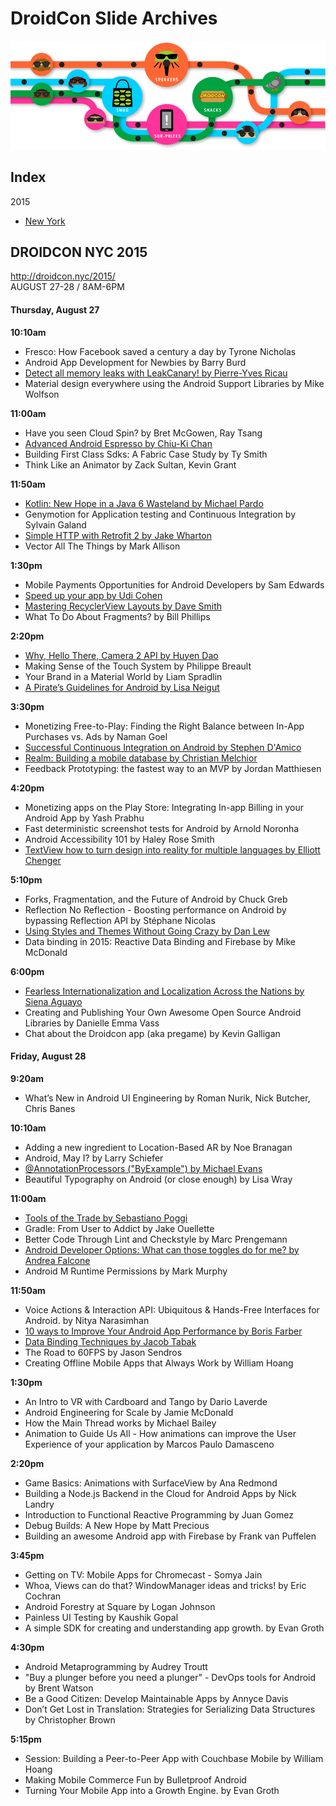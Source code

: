 # DroidCon Slide Archives

![subway](./art/subway_graphic.png)

## Index
2015
* [New York](#DROIDCON-NYC-2015)

## DROIDCON NYC 2015
http://droidcon.nyc/2015/  
AUGUST 27-28 / 8AM-6PM

#### Thursday, August 27
**10:10am**
- Fresco: How Facebook saved a century a day by Tyrone Nicholas
- Android App Development for Newbies by Barry Burd
- [Detect all memory leaks with LeakCanary! by Pierre-Yves Ricau](http://www.slideshare.net/pyricau/detect-all-memory-leaks-with-leakcanary-52148495)
- Material design everywhere using the Android Support Libraries by Mike Wolfson

**11:00am**
- Have you seen Cloud Spin? by Bret McGowen, Ray Tsang
- [Advanced Android Espresso by Chiu-Ki Chan](http://chiuki.github.io/advanced-android-espresso/#/)
- Building First Class Sdks: A Fabric Case Study by Ty Smith
- Think Like an Animator by Zack Sultan, Kevin Grant

**11:50am**
- [Kotlin: New Hope in a Java 6 Wasteland by Michael Pardo](https://speakerdeck.com/pardom/kotlin-new-hope-in-a-java-6-wasteland)
- Genymotion for Application testing and Continuous Integration by Sylvain Galand
- [Simple HTTP with Retrofit 2 by Jake Wharton](https://speakerdeck.com/jakewharton/simple-http-with-retrofit-2-droidcon-nyc-2015)
- Vector All The Things by Mark Allison

**1:30pm**
- Mobile Payments Opportunities for Android Developers by Sam Edwards
- [Speed up your app  by Udi Cohen](https://speakerdeck.com/udinic/speed-up-your-app-droidcon-nyc-2015)
- [Mastering RecyclerView Layouts by Dave Smith](https://speakerdeck.com/devunwired/mastering-recyclerview-layouts)
- What To Do About Fragments? by Bill Phillips

**2:20pm**
- [Why, Hello There, Camera 2 API by Huyen Dao](https://speakerdeck.com/randomlytyping/android-camera-2-api)
- Making Sense of the Touch System by Philippe Breault
- Your Brand in a Material World by Liam Spradlin
- [A Pirate’s Guidelines for Android by Lisa Neigut](https://speakerdeck.com/niftynei/a-pirates-guidelines-for-android)

**3:30pm**
- Monetizing Free-to-Play: Finding the Right Balance between In-App Purchases vs. Ads by Naman Goel
- [Successful Continuous Integration on Android by Stephen D'Amico](https://speakerdeck.com/sddamico/continuous-integration-for-android-applications)
- [Realm: Building a mobile database by Christian Melchior](http://www.slideshare.net/ChristianMelchior/realm-building-a-mobile-database)
- Feedback Prototyping: the fastest way to an MVP by Jordan Matthiesen

**4:20pm**
- Monetizing apps on the Play Store: Integrating In-app Billing in your Android App by Yash Prabhu
- Fast deterministic screenshot tests for Android by Arnold Noronha
- Android Accessibility 101 by Haley Rose Smith
- [TextView how to turn design into reality for multiple languages by Elliott Chenger](https://speakerdeck.com/erchenger/textviews-and-localization)

**5:10pm**
- Forks, Fragmentation, and the Future of Android by Chuck Greb
- Reflection No Reflection - Boosting performance on Android by bypassing Reflection API by Stéphane Nicolas
- [Using Styles and Themes Without Going Crazy by Dan Lew](https://speakerdeck.com/dlew/using-styles-and-themes-without-going-crazy-1)
- Data binding in 2015: Reactive Data Binding and Firebase by Mike McDonald

**6:00pm**
- [Fearless Internationalization and Localization Across the Nations by Siena Aguayo](http://www.slideshare.net/SienaAguayo/fearless-internationalization-and-localization-across-the-nations)
- Creating and Publishing Your Own Awesome Open Source Android Libraries by Danielle Emma Vass
- Chat about the Droidcon app (aka pregame) by Kevin Galligan


#### Friday, August 28
**9:20am**
- What’s New in Android UI Engineering by Roman Nurik, Nick Butcher, Chris Banes

**10:10am**
- Adding a new ingredient to Location-Based AR by Noe Branagan
- Android, May I? by Larry Schiefer
- [@AnnotationProcessors ("ByExample") by Michael Evans](https://speakerdeck.com/michaelevans/at-annotationprocessors-byexample-droidcon-nyc-2015)
- Beautiful Typography on Android (or close enough) by Lisa Wray

**11:00am**
- [Tools of the Trade by Sebastiano Poggi](https://speakerdeck.com/rock3r/tools-of-the-trade-droidcon-nyc-2015)
- Gradle: From User to Addict by Jake Ouellette
- Better Code Through Lint and Checkstyle by Marc Prengemann
- [Android Developer Options: What can those toggles do for me? by Andrea Falcone](https://speakerdeck.com/asfalcone/android-developer-options)
- Android M Runtime Permissions by Mark Murphy

**11:50am**
- Voice Actions & Interaction API: Ubiquitous & Hands-Free Interfaces for Android. by Nitya Narasimhan
- [10 ways to Improve Your Android App Performance by Boris Farber](http://www.slideshare.net/seamaster29/10-ways-to-improve-your-android-app)
- [Data Binding Techniques by Jacob Tabak](https://speakerdeck.com/jacobtabak/data-binding-techniques-at-droidcon-nyc-2015)
- The Road to 60FPS by Jason Sendros
- Creating Offline Mobile Apps that Always Work by William Hoang

**1:30pm**
- An Intro to VR with Cardboard and Tango by Dario Laverde
- Android Engineering for Scale by Jamie McDonald
- How the Main Thread works by Michael Bailey
- Animation to Guide Us All - How animations can improve the User Experience of your application by Marcos Paulo Damasceno

**2:20pm**
- Game Basics: Animations with SurfaceView by Ana Redmond
- Building a Node.js Backend in the Cloud for Android Apps by Nick Landry
- Introduction to Functional Reactive Programming by Juan Gomez
- Debug Builds: A New Hope by Matt Precious
- Building an awesome Android app with Firebase by Frank van Puffelen

**3:45pm**
- Getting on TV: Mobile Apps for Chromecast - Somya Jain
- Whoa, Views can do that? WindowManager ideas and tricks! by Eric Cochran
- Android Forestry at Square by Logan Johnson
- Painless UI Testing by Kaushik Gopal
- A simple SDK for creating and understanding app growth. by Evan Groth

**4:30pm**
- Android Metaprogramming by Audrey Troutt
- "Buy a plunger before you need a plunger" - DevOps tools for Android by Brent Watson
- Be a Good Citizen: Develop Maintainable Apps by Annyce Davis
- Don’t Get Lost in Translation: Strategies for Serializing Data Structures by Christopher Brown

**5:15pm**
- Session: Building a Peer-to-Peer App with Couchbase Mobile by William Hoang
- Making Mobile Commerce Fun by Bulletproof Android
- Turning Your Mobile App into a Growth Engine. by Evan Groth
